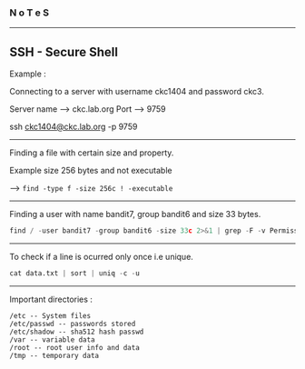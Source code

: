### N o T e S

---

## SSH - Secure Shell

Example : 

Connecting to a server with username ckc1404 and password ckc3.

Server name --> ckc.lab.org 
Port --> 9759

ssh ckc1404@ckc.lab.org -p 9759

---

Finding a file with certain size and property.

Example size 256 bytes and not executable

--> `find -type f -size 256c ! -executable`

---

Finding a user with name bandit7, group bandit6 and size 33 bytes.

```py
find / -user bandit7 -group bandit6 -size 33c 2>&1 | grep -F -v Permission | grep -F -v directory
```

---

To check if a line is ocurred only once i.e unique.

```py
cat data.txt | sort | uniq -c -u
```

---

Important directories : 

```
/etc -- System files
/etc/passwd -- passwords stored 
/etc/shadow -- sha512 hash passwd
/var -- variable data
/root -- root user info and data
/tmp -- temporary data
```



